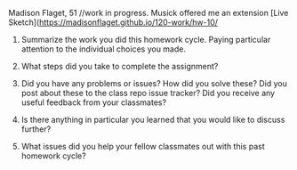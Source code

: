 Madison Flaget, 51
//work in progress. Musick offered me an extension
[Live Sketch](https://madisonflaget.github.io/120-work/hw-10/

1) Summarize the work you did this homework cycle. Paying particular attention to the individual choices you made.

2) What steps did you take to complete the assignment?

3) Did you have any problems or issues? How did you solve these? Did you post about these to the class repo issue tracker? Did you receive any useful feedback from your classmates?

4) Is there anything in particular you learned that you would like to discuss further?

5) What issues did you help your fellow classmates out with this past homework cycle?
